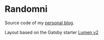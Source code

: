 # Randomni

Source code of my [personal blog](https://randomni.surge.sh).

Layout based on the Gatsby starter [Lumen v2](https://github.com/GatsbyCentral/gatsby-v2-starter-lumen)
